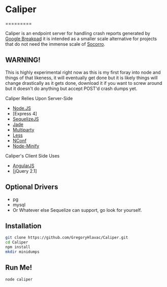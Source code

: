 ﻿# Caliper
=========

Caliper is an endpoint server for handling crash reports generated by [Google Breakpad] it is intended as a smaller scale alternative for projects that do not need the immense scale of [Socorro].

WARNING!
----
This is highly experimental right now as this is my first foray into node and things of that likeness, it will eventually get done but it is likely things will change drastically as it gets done, download it if you want to screw around but it doesn't do anything but accept POST'd crash dumps yet.


Caliper Relies Upon Server-Side
* [Node.JS]
* [Express 4]
* [SequelizeJS]
* [Jade]
* [Multiparty]
* [Less]
* [NConf]
* [Node-Minify]

Caliper's Client Side Uses
* [AngularJS]
* [jQuery 2.1]


Optional Drivers
-------------
* pg
* mysql
* Or Whatever else Sequelize can support, go look for yourself.


Installation
--------------

```sh
git clone https://github.com/GregoryHlavac/Caliper.git
cd Caliper
npm install
mkdir minidumps
```

Run Me!
-------------
```sh
node caliper
```

[Google Breakpad]: https://code.google.com/p/google-breakpad/
[Socorro]:https://github.com/mozilla/socorro
[SequelizeJS]:http://sequelizejs.com/
[Express]:http://expressjs.com
[Node.JS]:http://nodejs.org
[Twitter Bootstrap]:http://twitter.github.com/bootstrap/
[Jade]:http://jade-lang.com/
[Multiparty]:https://github.com/andrewrk/node-multiparty
[Less]:http://lesscss.org/
[NConf]:https://github.com/flatiron/nconf
[Node-Minify]: https://github.com/srod/node-minify
[AngularJS]: http://angularjs.org/
[jQuery]: http://jquery.com/